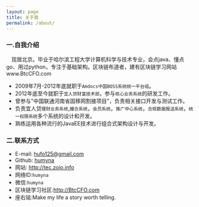 ```yaml
---
layout: page
title: 关于我
permalink: /about/
---
```


### 一.自我介绍
　现居北京。毕业于哈尔滨工程大学计算机科学与技术专业，会点java、懂点go、用过python，专注于基础架构。区块链布道者，建有区块链学习网站www.BtcCFO.com
* 2009年7月-2012年底就职于`Amdocs中国BOSS系统统一平台组`。
* 2012年底至今就职于`宜人贷财富技术部`，参与`核心业务系统`的研发工作。
* 曾参与"中国联通河南省固移网割接项目"，负责相关接口开发与测试工作。
* 负责宜人贷`理财业务系统`,`撮合系统`，`会员系统`，`推广中心系统`，`合规数据报送系统`，`统一权限系统`多个系统的设计和开发。
* 熟练运用各种流行的JavaEE技术进行组合式架构设计与开发。

### 二.联系方式
* E-mail: [hufo125@gmail.com](mailto:hufo125@gmail.com)
* Github: [humyna](http://github.com/humyna)
* 网站: http://tec.zoio.info
* 网络ID:`humyna`
* 微信:`humyna`
* 区块链学习社区:http://BtcCFO.com
* 座右铭:Make my life a story worth telling.
